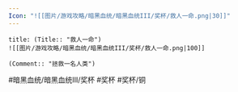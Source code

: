 ```yaml
---
Icon: "![[图片/游戏攻略/暗黑血统/暗黑血统III/奖杯/救人一命.png|30]]"
---
```

```ad-common-bronze-trophy
title: (Title:: "救人一命")
![[图片/游戏攻略/暗黑血统/暗黑血统III/奖杯/救人一命.png|100]]

(Comment:: "拯救一名人类")
```

#暗黑血统/暗黑血统III/奖杯 #奖杯 #奖杯/铜
